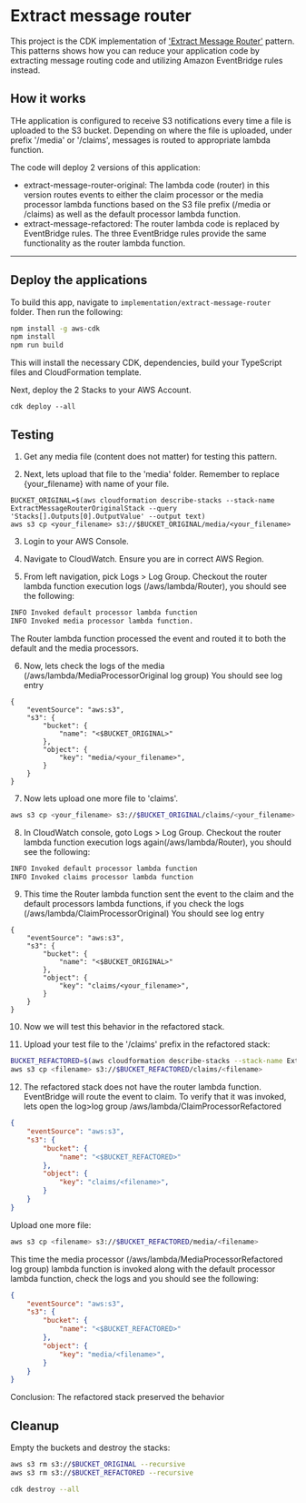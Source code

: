 # Extract message router
This project is the CDK implementation of ['Extract Message Router'](https://github.com/aws-samples/aws-refactoring-to-serverless/blob/main/patterns/extract-message-router.md) pattern. This patterns shows how you can reduce your application code by extracting message routing code and utilizing Amazon EventBridge rules instead.


## How it works
THe application is configured to receive S3 notifications every time a file is uploaded to the S3 bucket.
Depending on where the file is uploaded, under prefix '/media' or '/claims', messages is routed to appropriate lambda function.

The code will deploy 2 versions of this application:
- extract-message-router-original: The lambda code (router) in this version routes events to either the claim processor or the media processor lambda functions based on the S3 file prefix (/media or /claims) as well as the default processor lambda function.
- extract-message-refactored: The router lambda code is replaced by EventBridge rules. The three EventBridge rules provide the same functionality as the router lambda function.

---
## Deploy the applications

To build this app, navigate to `implementation/extract-message-router` folder. Then run the following:

```bash
npm install -g aws-cdk
npm install
npm run build
```

This will install the necessary CDK, dependencies, build your TypeScript files and CloudFormation template.

Next, deploy the 2 Stacks to your AWS Account.
``` 
cdk deploy --all
```

## Testing

1. Get any media file (content does not matter) for testing this pattern.

2. Next, lets upload that file to the 'media' folder. Remember to replace {your_filename} with name of your file.
``` 
BUCKET_ORIGINAL=$(aws cloudformation describe-stacks --stack-name ExtractMessageRouterOriginalStack --query 'Stacks[].Outputs[0].OutputValue' --output text)
aws s3 cp <your_filename> s3://$BUCKET_ORIGINAL/media/<your_filename>
```

3. Login to your AWS Console. 

4. Navigate to CloudWatch. Ensure you are in correct AWS Region.

5. From left navigation, pick Logs > Log Group.  Checkout the router lambda function execution logs (/aws/lambda/Router), you should see the following:

```bash
INFO Invoked default processor lambda function
INFO Invoked media processor lambda function.
```

The Router lambda function processed the event and routed it to both the default and the media processors. 

6. Now, lets check the logs of the media (/aws/lambda/MediaProcessorOriginal log group) 
You should see log entry
```
{
    "eventSource": "aws:s3",
    "s3": {
        "bucket": {
            "name": "<$BUCKET_ORIGINAL>"
        },
        "object": {
            "key": "media/<your_filename>",
        }
    }
}
```

7. Now lets upload one more file to 'claims'. 

``` bash
aws s3 cp <your_filename> s3://$BUCKET_ORIGINAL/claims/<your_filename>
```

8. In CloudWatch console, goto Logs > Log Group.  Checkout the router lambda function execution logs again(/aws/lambda/Router), you should see the following:

```bash
INFO Invoked default processor lambda function
INFO Invoked claims processor lambda function
```

9. This time the Router lambda function sent the event to the claim and the default processors lambda functions, if you check the logs (/aws/lambda/ClaimProcessorOriginal)
You should see log entry
```
{
    "eventSource": "aws:s3",
    "s3": {
        "bucket": {
            "name": "<$BUCKET_ORIGINAL>"
        },
        "object": {
            "key": "claims/<your_filename>",
        }
    }
}
```


10. Now we will test this behavior in the refactored stack. 

11. Upload your test file to the '/claims' prefix in the refactored stack:

```bash
BUCKET_REFACTORED=$(aws cloudformation describe-stacks --stack-name ExtractMessageRouterRefactoredStack --query 'Stacks[].Outputs[0].OutputValue' --output text)
aws s3 cp <filename> s3://$BUCKET_REFACTORED/claims/<filename>
```

12. The refactored stack does not have the router lambda function. EventBridge will route the event to claim.
To verify that it was invoked, lets open the log>log group /aws/lambda/ClaimProcessorRefactored

```json
{
    "eventSource": "aws:s3",
    "s3": {
        "bucket": {
            "name": "<$BUCKET_REFACTORED>"
        },
        "object": {
            "key": "claims/<filename>",
        }
    }
}
```

Upload one more file:

```bash
aws s3 cp <filename> s3://$BUCKET_REFACTORED/media/<filename>
```

This time the media processor (/aws/lambda/MediaProcessorRefactored log group) lambda function is invoked along with the default processor lambda function, check the logs and you should see the following:

```json
{
    "eventSource": "aws:s3",
    "s3": {
        "bucket": {
            "name": "<$BUCKET_REFACTORED>"
        },
        "object": {
            "key": "media/<filename>",
        }
    }
}
```

Conclusion: The refactored stack preserved the behavior

## Cleanup

Empty the buckets and destroy the stacks:

```bash
aws s3 rm s3://$BUCKET_ORIGINAL --recursive
aws s3 rm s3://$BUCKET_REFACTORED --recursive

cdk destroy --all
```
